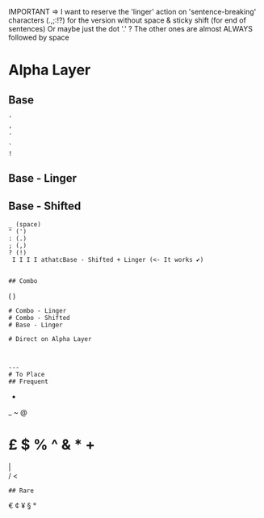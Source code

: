 
IMPORTANT => I want to reserve the 'linger' action on 'sentence-breaking' characters (.,;:!?) for the version without space & sticky shift (for end of sentences)
              Or maybe just the dot '.' ? The other ones are almost ALWAYS followed by space

# Alpha Layer
## Base
```
'
,
.

`
!
```

## Base - Linger
## Base - Shifted
```
_ (space)
" (')
: (.)
; (,)
? (!)
 I I I I athatcBase - Shifted + Linger (<- It works ✔)


## Combo
```
( )
```
# Combo - Linger
# Combo - Shifted
# Base - Linger

# Direct on Alpha Layer



---
# To Place
## Frequent
```
-
_
~
@
#
£
$
%
^
&
*
+
=
|
\
/
<
>
```
## Rare
```
€
¢
¥
§
°
```
```